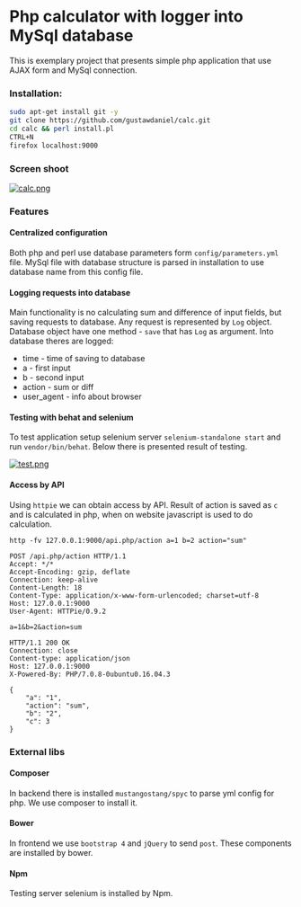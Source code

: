 # Php calculator with logger into MySql database

This is exemplary project that presents simple php application that use AJAX form and MySql connection.

### Installation:

```bash
sudo apt-get install git -y
git clone https://github.com/gustawdaniel/calc.git
cd calc && perl install.pl
CTRL+N
firefox localhost:9000
```

### Screen shoot

[![calc.png](https://s17.postimg.org/z3jvat1gv/calc.png)](https://postimg.org/image/5oe71swx7/)

### Features

#### Centralized configuration
Both php and perl use database parameters form `config/parameters.yml` file. MySql file with database structure is parsed in installation to use database name from this config file.

#### Logging requests into database
Main functionality is no calculating sum and difference of input fields, but saving requests to database. Any request is represented by `Log` object. Database object have one method - `save` that has `Log` as argument. Into database theres are logged:

+ time - time of saving to database
+ a - first input
+ b - second input
+ action - sum or diff
+ user_agent - info about browser

#### Testing with behat and selenium
To test application setup selenium server `selenium-standalone start` and run `vendor/bin/behat`. Below there is presented result of testing.

[![test.png](https://s13.postimg.org/twxlybjzb/test.png)](https://postimg.org/image/xgjjo4moz/)

#### Access by API

Using `httpie` we can obtain access by API. Result of action is saved as `c` and is calculated in php, when on website javascript is used to do calculation.

    http -fv 127.0.0.1:9000/api.php/action a=1 b=2 action="sum"

```
POST /api.php/action HTTP/1.1
Accept: */*
Accept-Encoding: gzip, deflate
Connection: keep-alive
Content-Length: 18
Content-Type: application/x-www-form-urlencoded; charset=utf-8
Host: 127.0.0.1:9000
User-Agent: HTTPie/0.9.2

a=1&b=2&action=sum

HTTP/1.1 200 OK
Connection: close
Content-type: application/json
Host: 127.0.0.1:9000
X-Powered-By: PHP/7.0.8-0ubuntu0.16.04.3

{
    "a": "1", 
    "action": "sum", 
    "b": "2", 
    "c": 3
}
```

### External libs
#### Composer 
In backend there is installed `mustangostang/spyc` to parse yml config for php. We use composer to install it.
#### Bower
In frontend we use `bootstrap 4` and `jQuery` to send `post`. These components are installed by bower.
#### Npm
Testing server selenium is installed by Npm.

